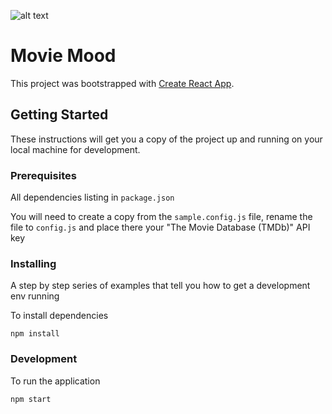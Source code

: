 ![alt text](https://github.com/despinoz/movie-mood/blob/master/src/banner.png)

# Movie Mood

This project was bootstrapped with [Create React App](https://github.com/facebook/create-react-app).

## Getting Started

These instructions will get you a copy of the project up and running on your local machine for development.

### Prerequisites

All dependencies listing in `package.json`

You will need to create a copy from the `sample.config.js` file, rename the file to `config.js` and place there your "The Movie Database (TMDb)" API key

### Installing

A step by step series of examples that tell you how to get a development env running

To install dependencies

```
npm install
```

### Development

To run the application

```
npm start
```

